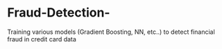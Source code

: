 # Fraud-Detection-
Training various models (Gradient Boosting, NN, etc..) to detect financial fraud in credit card data
